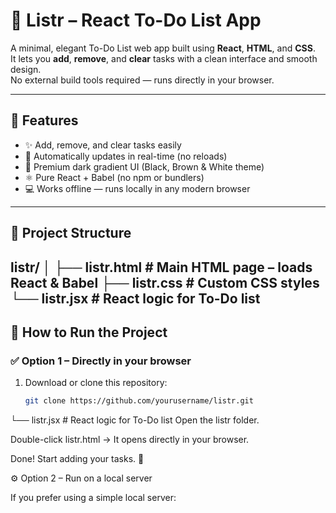 # 📝 Listr – React To-Do List App

A minimal, elegant To-Do List web app built using **React**, **HTML**, and **CSS**.  
It lets you **add**, **remove**, and **clear** tasks with a clean interface and smooth design.  
No external build tools required — runs directly in your browser.

---

## 🚀 Features

- ✨ Add, remove, and clear tasks easily  
- 💾 Automatically updates in real-time (no reloads)  
- 🎨 Premium dark gradient UI (Black, Brown & White theme)  
- ⚛️ Pure React + Babel (no npm or bundlers)  
- 💻 Works offline — runs locally in any modern browser  

---
## 📁 Project Structure
listr/
│
├── listr.html # Main HTML page – loads React & Babel
├── listr.css # Custom CSS styles
└── listr.jsx # React logic for To-Do list
---
## 🧠 How to Run the Project

### ✅ Option 1 – Directly in your browser
1. Download or clone this repository:
   ```bash
   git clone https://github.com/yourusername/listr.git

└── listr.jsx # React logic for To-Do list
Open the listr folder.

Double-click listr.html → It opens directly in your browser.

Done! Start adding your tasks. 🎉

⚙️ Option 2 – Run on a local server

If you prefer using a simple local server:


